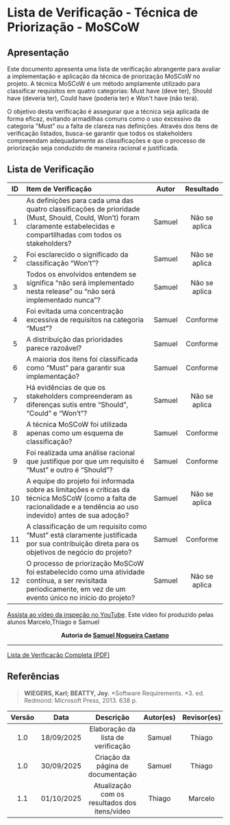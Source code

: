 # Lista de Verificação - Técnica de Priorização - MoSCoW

## Apresentação

Este documento apresenta uma lista de verificação abrangente para avaliar a implementação e aplicação da técnica de priorização MoSCoW no projeto. A técnica MoSCoW é um método amplamente utilizado para classificar requisitos em quatro categorias: Must have (deve ter), Should have (deveria ter), Could have (poderia ter) e Won't have (não terá).

O objetivo desta verificação é assegurar que a técnica seja aplicada de forma eficaz, evitando armadilhas comuns como o uso excessivo da categoria "Must" ou a falta de clareza nas definições. Através dos itens de verificação listados, busca-se garantir que todos os stakeholders compreendam adequadamente as classificações e que o processo de priorização seja conduzido de maneira racional e justificada.

## Lista de Verificação

| ID  | Item de Verificação                                                                                                                                                         | Autor  | Resultado |
|:---:|:--------------------------------------------------------------------------------------------------------------------------------------------------------------------------- |:------:|:---------:|
|  1  | As definições para cada uma das quatro classificações de prioridade (Must, Should, Could, Won’t) foram claramente estabelecidas e compartilhadas com todos os stakeholders? | Samuel | Não se aplica |
|  2  | Foi esclarecido o significado da classificação “Won’t”?                                                                                                                     | Samuel | Não se aplica |
|  3  | Todos os envolvidos entendem se significa “não será implementado nesta release” ou “não será implementado nunca”?                                                           | Samuel | Não se aplica|
|  4  | Foi evitada uma concentração excessiva de requisitos na categoria “Must”?                                                                                                   | Samuel | Conforme |
|  5  | A distribuição das prioridades parece razoável?                                                                                                                             | Samuel | Conforme |
|  6  | A maioria dos itens foi classificada como “Must” para garantir sua implementação?                                                                                           | Samuel | Conforme |
|  7  | Há evidências de que os stakeholders compreenderam as diferenças sutis entre “Should”, “Could” e “Won’t”?                                                                   | Samuel | Não se aplica |
|  8  | A técnica MoSCoW foi utilizada apenas como um esquema de classificação?                                                                                                     | Samuel | Conforme |
|  9  | Foi realizada uma análise racional que justifique por que um requisito é “Must” e outro é “Should”?                                                                         | Samuel | Conforme |
| 10  | A equipe do projeto foi informada sobre as limitações e críticas da técnica MoSCoW (como a falta de racionalidade e a tendência ao uso indevido) antes de sua adoção?       | Samuel | Não se aplica |
| 11  | A classificação de um requisito como “Must” está claramente justificada por sua contribuição direta para os objetivos de negócio do projeto?                                | Samuel | Conforme |
| 12  | O processo de priorização MoSCoW foi estabelecido como uma atividade contínua, a ser revisitada periodicamente, em vez de um evento único no início do projeto?             | Samuel | Não se aplica |

[Assista ao vídeo da inspeção no YouTube](https://youtu.be/oShj0z2DPRA). Este video foi produzido pelas alunos Marcelo,Thiago e Samuel


<div align="center">
  <strong>Autoria de <a href="https://github.com/samuelncaetano">Samuel Nogueira Caetano</a></strong>
</div>

---

[Lista de Verificação Completa (PDF)](./pdf/Lista%20de%20verificação%20–%20Técnica%20de%20Priorização.pdf)

## Referências
> **WIEGERS, Karl; BEATTY, Joy.** *Software Requirements. *3. ed. Redmond: Microsoft Press, 2013. 638 p.

| Versão |    Data    |             Descrição              | Autor(es) | Revisor(es) |
|:------:|:----------:|:----------------------------------:|:---------:|:-----------:|
|  1.0   | 18/09/2025 | Elaboração da lista de verificação |  Samuel   |   Thiago    |
|  1.0   | 30/09/2025 | Criação da página de documentação  |  Samuel   |   Thiago    |
|  1.1   | 01/10/2025 | Atualização com os resultados dos itens/vídeo |  Thiago   |   Marcelo    |